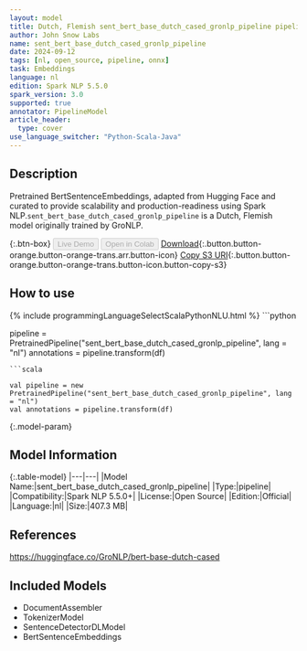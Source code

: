 ```yaml
---
layout: model
title: Dutch, Flemish sent_bert_base_dutch_cased_gronlp_pipeline pipeline BertSentenceEmbeddings from GroNLP
author: John Snow Labs
name: sent_bert_base_dutch_cased_gronlp_pipeline
date: 2024-09-12
tags: [nl, open_source, pipeline, onnx]
task: Embeddings
language: nl
edition: Spark NLP 5.5.0
spark_version: 3.0
supported: true
annotator: PipelineModel
article_header:
  type: cover
use_language_switcher: "Python-Scala-Java"
---
```


## Description

Pretrained BertSentenceEmbeddings, adapted from Hugging Face and curated to provide scalability and production-readiness using Spark NLP.`sent_bert_base_dutch_cased_gronlp_pipeline` is a Dutch, Flemish model originally trained by GroNLP.

{:.btn-box}
<button class="button button-orange" disabled>Live Demo</button>
<button class="button button-orange" disabled>Open in Colab</button>
[Download](https://s3.amazonaws.com/auxdata.johnsnowlabs.com/public/models/sent_bert_base_dutch_cased_gronlp_pipeline_nl_5.5.0_3.0_1726120174995.zip){:.button.button-orange.button-orange-trans.arr.button-icon}
[Copy S3 URI](s3://auxdata.johnsnowlabs.com/public/models/sent_bert_base_dutch_cased_gronlp_pipeline_nl_5.5.0_3.0_1726120174995.zip){:.button.button-orange.button-orange-trans.button-icon.button-copy-s3}

## How to use



<div class="tabs-box" markdown="1">
{% include programmingLanguageSelectScalaPythonNLU.html %}
```python

pipeline = PretrainedPipeline("sent_bert_base_dutch_cased_gronlp_pipeline", lang = "nl")
annotations =  pipeline.transform(df)   

```
```scala

val pipeline = new PretrainedPipeline("sent_bert_base_dutch_cased_gronlp_pipeline", lang = "nl")
val annotations = pipeline.transform(df)

```
</div>

{:.model-param}
## Model Information

{:.table-model}
|---|---|
|Model Name:|sent_bert_base_dutch_cased_gronlp_pipeline|
|Type:|pipeline|
|Compatibility:|Spark NLP 5.5.0+|
|License:|Open Source|
|Edition:|Official|
|Language:|nl|
|Size:|407.3 MB|

## References

https://huggingface.co/GroNLP/bert-base-dutch-cased

## Included Models

- DocumentAssembler
- TokenizerModel
- SentenceDetectorDLModel
- BertSentenceEmbeddings